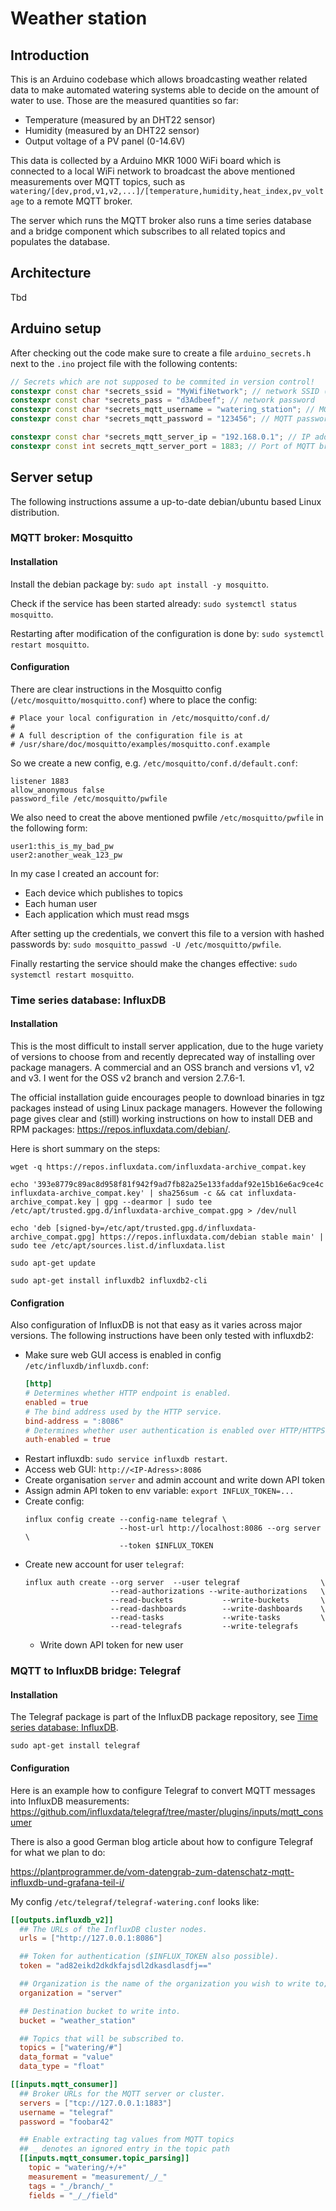 # Weather station

## Introduction

This is an Arduino codebase which allows broadcasting weather related data to make automated watering systems able to decide on the amount of water to use.
Those are the measured quantities so far:

* Temperature (measured by an DHT22 sensor)
* Humidity (measured by an DHT22 sensor)
* Output voltage of a PV panel (0-14.6V)

This data is collected by a Arduino MKR 1000 WiFi board which is connected to a local WiFi network to broadcast the above mentioned measurements over MQTT topics, such as `watering/[dev,prod,v1,v2,...]/[temperature,humidity,heat_index,pv_voltage` to a remote MQTT broker.

The server which runs the MQTT broker also runs a time series database and a bridge component which subscribes to all related topics and populates the database.

## Architecture

Tbd

## Arduino setup

After checking out the code make sure to create a file `arduino_secrets.h` next to the `.ino` project file with the following contents:
```cpp
// Secrets which are not supposed to be commited in version control!
constexpr const char *secrets_ssid = "MyWifiNetwork"; // network SSID (name)
constexpr const char *secrets_pass = "d3Adbeef"; // network password
constexpr const char *secrets_mqtt_username = "watering_station"; // MQTT username
constexpr const char *secrets_mqtt_password = "123456"; // MQTT password

constexpr const char *secrets_mqtt_server_ip = "192.168.0.1"; // IP address of the MQTT broker
constexpr const int secrets_mqtt_server_port = 1883; // Port of MQTT broker
```

## Server setup

The following instructions assume a up-to-date debian/ubuntu based Linux distribution.

### MQTT broker: Mosquitto

#### Installation

Install the debian package by: `sudo apt install -y mosquitto`.

Check if the service has been started already: `sudo systemctl status mosquitto`.

Restarting after modification of the configuration is done by: `sudo systemctl restart mosquitto`.

#### Configuration

There are clear instructions in the Mosquitto config (`/etc/mosquitto/mosquitto.conf`) where to place the config:
```
# Place your local configuration in /etc/mosquitto/conf.d/
#
# A full description of the configuration file is at
# /usr/share/doc/mosquitto/examples/mosquitto.conf.example
```

So we create a new config, e.g. `/etc/mosquitto/conf.d/default.conf`:
```
listener 1883
allow_anonymous false
password_file /etc/mosquitto/pwfile
```

We also need to creat the above mentioned pwfile `/etc/mosquitto/pwfile` in the following form:
```
user1:this_is_my_bad_pw
user2:another_weak_123_pw
```
In my case I created an account for:
* Each device which publishes to topics
* Each human user
* Each application which must read msgs

After setting up the credentials, we convert this file to a version with hashed passwords by: `sudo mosquitto_passwd -U /etc/mosquitto/pwfile`.

Finally restarting the service should make the changes effective: `sudo systemctl restart mosquitto`.

### Time series database: InfluxDB

#### Installation

This is the most difficult to install server application, due to the huge variety of versions to choose from and recently deprecated way of installing over package managers.
A commercial and an OSS branch and versions v1, v2 and v3.
I went for the OSS v2 branch and version 2.7.6-1.

The official installation guide encourages people to download binaries in tgz packages instead of using Linux package managers.
However the following page gives clear and (still) working instructions on how to install DEB and RPM packages: https://repos.influxdata.com/debian/.

Here is short summary on the steps:

```
wget -q https://repos.influxdata.com/influxdata-archive_compat.key

echo '393e8779c89ac8d958f81f942f9ad7fb82a25e133faddaf92e15b16e6ac9ce4c influxdata-archive_compat.key' | sha256sum -c && cat influxdata-archive_compat.key | gpg --dearmor | sudo tee /etc/apt/trusted.gpg.d/influxdata-archive_compat.gpg > /dev/null

echo 'deb [signed-by=/etc/apt/trusted.gpg.d/influxdata-archive_compat.gpg] https://repos.influxdata.com/debian stable main' | sudo tee /etc/apt/sources.list.d/influxdata.list

sudo apt-get update

sudo apt-get install influxdb2 influxdb2-cli
```

#### Configration

Also configuration of InfluxDB is not that easy as it varies across major versions.
The following instructions have been only tested with influxdb2:

* Make sure web GUI access is enabled in config `/etc/influxdb/influxdb.conf`:
  ```toml
  [http]
  # Determines whether HTTP endpoint is enabled.
  enabled = true
  # The bind address used by the HTTP service.
  bind-address = ":8086"
  # Determines whether user authentication is enabled over HTTP/HTTPS.
  auth-enabled = true
  ```
* Restart influxdb: `sudo service influxdb restart`.
* Access web GUI: `http://<IP-Adress>:8086`
* Create organisation `server` and admin account and write down API token
* Assign admin API token to env variable: `export INFLUX_TOKEN=...`
* Create config: 
  ```
  influx config create --config-name telegraf \
                       --host-url http://localhost:8086 --org server \
                       --token $INFLUX_TOKEN
  ```
* Create new account for user `telegraf`:
  ```
  influx auth create --org server  --user telegraf                  \
                     --read-authorizations --write-authorizations   \
                     --read-buckets           --write-buckets       \
                     --read-dashboards        --write-dashboards    \
                     --read-tasks             --write-tasks         \
                     --read-telegrafs         --write-telegrafs
  ```
  * Write down API token for new user

### MQTT to InfluxDB bridge: Telegraf

#### Installation

The Telegraf package is part of the InfluxDB package repository, see [Time series database: InfluxDB](#time-series-database-influxdb).
```
sudo apt-get install telegraf
```


#### Configuration

Here is an example how to configure Telegraf to convert MQTT messages into InfluxDB measurements:
https://github.com/influxdata/telegraf/tree/master/plugins/inputs/mqtt_consumer

There is also a good German blog article about how to configure Telegraf for what we plan to do:

https://plantprogrammer.de/vom-datengrab-zum-datenschatz-mqtt-influxdb-und-grafana-teil-i/

My config `/etc/telegraf/telegraf-watering.conf` looks like:

```toml
[[outputs.influxdb_v2]]
  ## The URLs of the InfluxDB cluster nodes.
  urls = ["http://127.0.0.1:8086"]

  ## Token for authentication ($INFLUX_TOKEN also possible).
  token = "ad82eikd2dkdkfajsdl2dkasdlasdfj=="

  ## Organization is the name of the organization you wish to write to; must exist.
  organization = "server"

  ## Destination bucket to write into.
  bucket = "weather_station"

  ## Topics that will be subscribed to.
  topics = ["watering/#"]
  data_format = "value"
  data_type = "float"

[[inputs.mqtt_consumer]]
  ## Broker URLs for the MQTT server or cluster.
  servers = ["tcp://127.0.0.1:1883"]
  username = "telegraf"
  password = "foobar42"

  ## Enable extracting tag values from MQTT topics
  ## _ denotes an ignored entry in the topic path
  [[inputs.mqtt_consumer.topic_parsing]]
    topic = "watering/+/+"
    measurement = "measurement/_/_"
    tags = "_/branch/_"
    fields = "_/_/field"
```